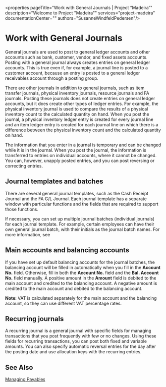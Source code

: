 <properties
	pageTitle="Work with General Journals | Project “Madeira”"
        description="Welcome to Project "Madeira""
        services="project-madeira"
        documentationCenter=""
        authors="SusanneWindfeldPedersen"/>
<tags
    ms.service="project-madeira"
    ms.topic="article"
    ms.devlang="na"
    ms.tgt_pltfrm="na"
    ms.workload="na"
    ms.date="05/12/2016"
    ms.author="SusanneWindfeldPedersen" />

# Work with General Journals
General journals are used to post to general ledger accounts and other accounts such as bank, customer, vendor, and fixed assets accounts. Posting with a general journal always creates entries on general ledger accounts. This is true even if, for example, a journal line is posted to a customer account, because an entry is posted to a general ledger receivables account through a posting group.

There are other journals in addition to general journals, such as item transfer journals, physical inventory journals, resource journals and FA journals. Posting these journals does not create entries on general ledger accounts, but it does create other types of ledger entries. For example, the physical inventory journal is used to compare the results of a physical inventory count to the calculated quantity on hand. When you post the journal, a physical inventory ledger entry is created for every journal line and an item ledger entry is created for each journal line on which there is a difference between the physical inventory count and the calculated quantity on hand.

The information that you enter in a journal is temporary and can be changed while it is in the journal. When you post the journal, the information is transferred to entries on individual accounts, where it cannot be changed. You can, however, unapply posted entries, and you can post reversing or correcting entries.

## Journal templates and batches
There are several general journal templates, such as the Cash Receipt Journal and the FA G/L Journal. Each journal template has a separate window with particular functions and the fields that are required to support those functions.

If necessary, you can set up multiple journal batches (individual journals) for each journal template. For example, certain employees can have their own general journal batch, with their initials as the journal batch names. For more information, see

## Main accounts and balancing accounts
If you have set up default balancing accounts for the journal batches, the balancing account will be filled in automatically when you fill in the **Account No.** field. Otherwise, fill in both the **Account No.** field and the **Bal. Account No.** field manually. A positive amount in the **Amount** field is debited to the main account and credited to the balancing account. A negative amount is credited to the main account and debited to the balancing account.

**Note**: VAT is calculated separately for the main account and the balancing account, so they can use different VAT percentage rates.

## Recurring journals
A recurring journal is a general journal with specific fields for managing transactions that you post frequently with few or no changes. Using these fields for recurring transactions, you can post both fixed and variable amounts. You can also specify automatic reversal entries for the day after the posting date and use allocation keys with the recurring entries.

## See Also
[Managing Payables](payables-manage-payables.md)
